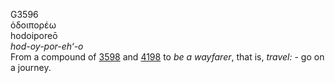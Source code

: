 <body>
  <p>G3596<br>  ὁδοιπορέω  <br> hodoiporeō  <br><i>hod-oy-por-eh‘-o </i><br>From a compound of <a href="g3598.htm">3598</a> and <a href="g4198.htm">4198</a>  to <i>be</i> <i>a</i> <i>wayfarer</i>, that is, <i>travel:</i> - go on a journey.<br></p>
 </body>